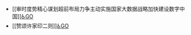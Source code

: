 - [[审时度势精心谋划超前布局力争主动实施国家大数据战略加快建设数字中国]][♿GO](./审时度势精心谋划超前布局力争主动实施国家大数据战略加快建设数字中国.md.md)
- [[赞颂许家印二则]][♿GO](./赞颂许家印二则.md.md)
